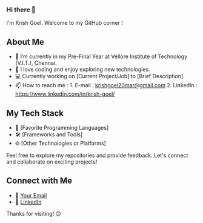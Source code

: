 ### Hi there 👋

I'm Krish Goel. Welcome to my GitHub corner !

## About Me

- 🌱 I’m currently in my Pre-Final Year at Vellore Institute of Technology (V.I.T.), Chennai.
- 🚀 I love coding and enjoy exploring new technologies.
- 💻 Currently working on [Current Project/Job] to [Brief Description].
- 📫 How to reach me :
        1. E-mail : krishgoel20mar@gmail.com
        2. LinkedIn : https://www.linkedin.com/in/krish-goel/

## My Tech Stack

- 🔧 [Favorite Programming Languages]
- 🛠️ [Frameworks and Tools]
- 🌐 [Other Technologies or Platforms]

Feel free to explore my repositories and provide feedback. Let's connect and collaborate on exciting projects!

## Connect with Me

- 📧 [Your Email](krishgoel20mar@gmail.com)
- 💼 [LinkedIn](https://www.linkedin.com/in/krish-goel/)

Thanks for visiting! 😊

<!-- **krishgoel20/krishgoel20** is a ✨ _special_ ✨ repository because its `README.md` (this file) appears on your GitHub profile. -->
